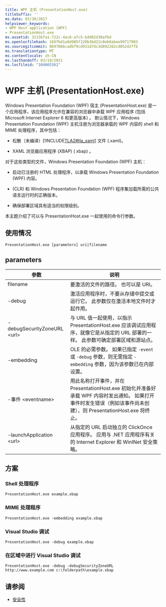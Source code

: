 ```yaml
---
title: WPF 主机 (PresentationHost.exe)
titleSuffix: ''
ms.date: 03/30/2017
helpviewer_keywords:
- WPF Host application [WPF]
- PresentationHost.exe
ms.assetid: 3215bfa1-722c-4ac8-a7c5-bdd02d30afbd
ms.openlocfilehash: 169fbd1a0d985f128b3bd22c0eb8abee99717903
ms.sourcegitcommit: 069786bcadbf9cd931d7dc3d892262cd852d2ffb
ms.translationtype: MT
ms.contentlocale: zh-CN
ms.lasthandoff: 03/19/2021
ms.locfileid: "104665362"
---
```

# <a name="wpf-host-presentationhostexe"></a>WPF 主机 (PresentationHost.exe)
Windows Presentation Foundation (WPF) 宿主 (PresentationHost.exe) 是一个应用程序，该应用程序允许在兼容的浏览器中承载 WPF 应用程序 (包括 Microsoft Internet Explorer 6 和更高版本) 。 默认情况下，Windows Presentation Foundation (WPF) 主机注册为浏览器承载的 WPF 内容的 shell 和 MIME 处理程序，其中包括：  
  
- 松散（未编译）[!INCLUDE[TLA2#tla_xaml](../../../includes/tla2sharptla-xaml-md.md)] 文件 (.xaml)。  
  
- XAML 浏览器应用程序 (XBAP)  ( xbap) 。  
  
 对于这些类型的文件，Windows Presentation Foundation (WPF) 主机：  
  
- 启动已注册的 HTML 处理程序，以承载 Windows Presentation Foundation (WPF) 内容。  
  
-  (CLR) 和 Windows Presentation Foundation (WPF) 程序集加载所需的公共语言运行时的正确版本。  
  
- 确保部署区域具有适当的权限级别。  
  
 本主题介绍了可以与 PresentationHost.exe 一起使用的命令行参数。  
  
## <a name="usage"></a>使用情况  
 `PresentationHost.exe [parameters] uri|filename`  
  
## <a name="parameters"></a>parameters  
  
|参数|说明|  
|---------------|-----------------|  
|filename|要激活的文件的路径。 也可以是 URI。|  
|-debug|激活应用程序时，不要从存储中提交或运行它。 此参数仅在激活本地文件时才起作用。|  
|-debugSecurityZoneURL \<url>|与 URL 值一起使用，以指示 PresentationHost.exe 应该调试应用程序，就像它是从指定的 URL 部署的一样。 此参数可确定部署区域和源站点。|  
|-embedding|OLE 的必需参数。 如果已指定 `-event` 或 `-debug` 参数，则无需指定 `-embedding` 参数，因为该参数已在内部设置。|  
|-事件 \<eventname>|用此名称打开事件，并在 PresentationHost.exe 初始化并准备好承载 WPF 内容时发出通知。 如果打开事件时发生错误（例如该事件尚未创建），则 PresentationHost.exe 将终止。|  
|-launchApplication \<url>|从指定的 URL 启动独立的 ClickOnce 应用程序。 应用与 .NET 应用程序有关的 Internet Explorer 和 WinINet 安全策略。|  
  
## <a name="scenarios"></a>方案  
  
### <a name="shell-handler"></a>Shell 处理程序  
 `PresentationHost.exe example.xbap`  
  
### <a name="mime-handler"></a>MIME 处理程序  
 `PresentationHost.exe -embedding example.xbap`  
  
### <a name="visual-studio-debugging"></a>Visual Studio 调试  
 `PresentationHost.exe -debug example.xbap`  
  
### <a name="visual-studio-debugging-in-zone"></a>在区域中进行 Visual Studio 调试  
 `PresentationHost.exe -debug -debugSecurityZoneURL http://www.example.com c:\folderpath\example.xbap`  
  
## <a name="see-also"></a>请参阅

- [安全性](../security-wpf.md)
